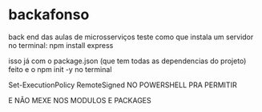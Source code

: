 # backafonso
back end das aulas de microsserviços
teste 
como que instala um servidor no terminal: npm install express

isso já com o package.json (que tem todas as dependencias do projeto) feito e o npm init -y no terminal

Set-ExecutionPolicy RemoteSigned NO POWERSHELL PRA PERMITIR 

E NÃO MEXE NOS MODULOS E PACKAGES
